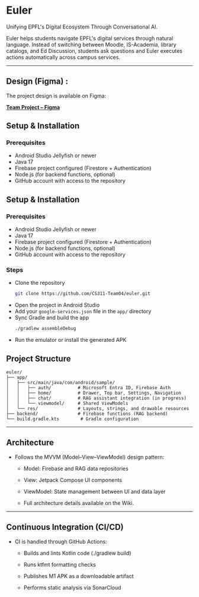 # Euler
Unifying EPFL's Digital Ecosystem Through Conversational AI.

Euler helps students navigate EPFL's digital services through natural language. Instead of switching between Moodle, IS-Academia, library catalogs, and Ed Discussion, students ask questions and Euler executes actions automatically across campus services.

---

## Design (Figma) :

The project design is available on Figma:

 **[Team Project – Figma](https://www.figma.com/files/team/1555567590253638848/project/463252982/Team-project?fuid=1476929399801526854)**
## Setup & Installation

### Prerequisites
- Android Studio Jellyfish or newer  
- Java 17  
- Firebase project configured (Firestore + Authentication)  
- Node.js (for backend functions, optional)
- GitHub account with access to the repository

## Setup & Installation

### Prerequisites
- Android Studio Jellyfish or newer  
- Java 17  
- Firebase project configured (Firestore + Authentication)  
- Node.js (for backend functions, optional)  
- GitHub account with access to the repository  

### Steps
- Clone the repository  
    ```bash
    git clone https://github.com/CS311-Team04/euler.git
    ```
- Open the project in Android Studio  
- Add your `google-services.json` file in the `app/` directory  
- Sync Gradle and build the app  
    ```bash
    ./gradlew assembleDebug
    ```
- Run the emulator or install the generated APK


## Project Structure
```text
euler/
├── app/
│   ├── src/main/java/com/android/sample/
│   │   ├── auth/          # Microsoft Entra ID, Firebase Auth
│   │   ├── home/          # Drawer, Top bar, Settings, Navigation
│   │   ├── chat/          # RAG assistant integration (in progress)
│   │   └── viewmodel/     # Shared ViewModels
│   └── res/               # Layouts, strings, and drawable resources
├── backend/               # Firebase functions (RAG backend)
└── build.gradle.kts        # Gradle configuration
```

---
## Architecture
- Follows the MVVM (Model–View–ViewModel) design pattern:

  - Model: Firebase and RAG data repositories

  - View: Jetpack Compose UI components

  - ViewModel: State management between UI and data layer

  - Full architecture details available on the Wiki.

---
 ## Continuous Integration (CI/CD)
- CI is handled through GitHub Actions:

   - Builds and lints Kotlin code (./gradlew build)

   - Runs ktfmt formatting checks

   - Publishes M1 APK as a downloadable artifact

   - Performs static analysis via SonarCloud
